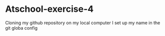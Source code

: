 # Atschool-exercise-4
Cloning my github repository on my local computer 
I set up my name in the git globa config
